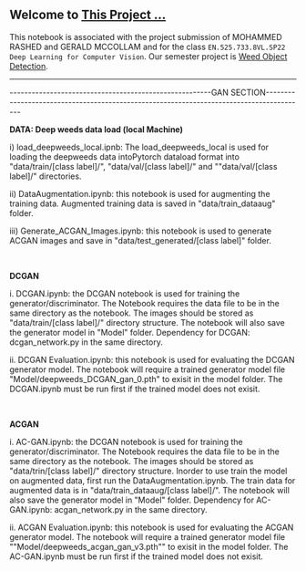 ## Welcome to **[This Project ...](https://)**

This notebook is associated with the project submission of MOHAMMED RASHED and GERALD MCCOLLAM and for the class `EN.525.733.8VL.SP22 Deep Learning for Computer Vision`. Our semester project is [Weed Object Detection](https://).

<hr>

-------------------------------------------------------GAN SECTION-----------------------------------------------------------------------------------------

<b>DATA: Deep weeds data load (local Machine)</b>

i) load_deepweeds_local.ipnb: The load_deepweeds_local is used for loading the deepweeds data intoPytorch dataload format into "data/train/[class label]/", "data/val/[class label]/" and ""data/val/[class label]/" directories.

ii) DataAugmentation.ipynb: this notebook is used for augmenting the training data. Augmented training data is saved in "data/train_dataaug" folder. 

iii) Generate_ACGAN_Images.ipynb: this notebook is used to generate ACGAN images and save in "data/test_generated/[class label]" folder.

<br/>

<b>DCGAN</b>

i. DCGAN.ipynb: the DCGAN notebook is used for training the generator/discriminator. The Notebook requires the data file to be in the same directory as the notebook. The images should be stored as "data/train/[class label]/" directory structure. The notebook will also save the generator model in "Model" folder. 
Dependency for DCGAN: dcgan_network.py in the same directory.

ii. DCGAN Evaluation.ipynb: this notebook is used for evaluating the DCGAN generator model. The notebook will require a trained generator model file "Model/deepweeds_DCGAN_gan_0.pth" to exisit in the model folder. The DCGAN.ipynb must be run first if the trained model does not exisit. 


<br/>

<b>ACGAN</b>

i. AC-GAN.ipynb: the DCGAN notebook is used for training the generator/discriminator. The Notebook requires the data file to be in the same directory as the notebook. The images should be stored as "data/trin/[class label]/" directory structure. Inorder to use train the model on augmented data, first run the DataAugmentation.ipynb. The train data for augmented data is in "data/train_dataaug/[class label]/". The notebook will also save the generator model in "Model" folder. 
Dependency for AC-GAN.ipynb: acgan_network.py in the same directory.

ii. ACGAN Evaluation.ipynb: this notebook is used for evaluating the ACGAN generator model. The notebook will require a trained generator model file ""Model/deepweeds_acgan_gan_v3.pth"" to exisit in the model folder. The AC-GAN.ipynb must be run first if the trained model does not exisit. 
